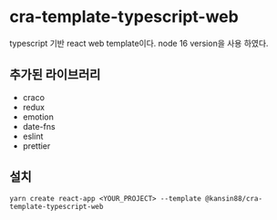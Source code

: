 # cra-template-typescript-web

typescript 기반 react web template이다.
node 16 version을 사용 하였다.

## 추가된 라이브러리
- craco
- redux
- emotion
- date-fns
- eslint
- prettier


## 설치
```
yarn create react-app <YOUR_PROJECT> --template @kansin88/cra-template-typescript-web
```
